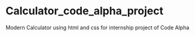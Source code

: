 # Calculator_code_alpha_project
Modern Calculator using html and css for internship project of Code Alpha
